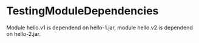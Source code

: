 # TestingModuleDependencies
Module hello.v1 is dependend on hello-1.jar, module hello.v2 is dependend on hello-2.jar.
